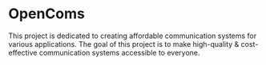# OpenComs

This project is dedicated to creating affordable communication systems for various applications. 
The goal of this project is to make high-quality & cost-effective communication systems accessible to everyone. 
